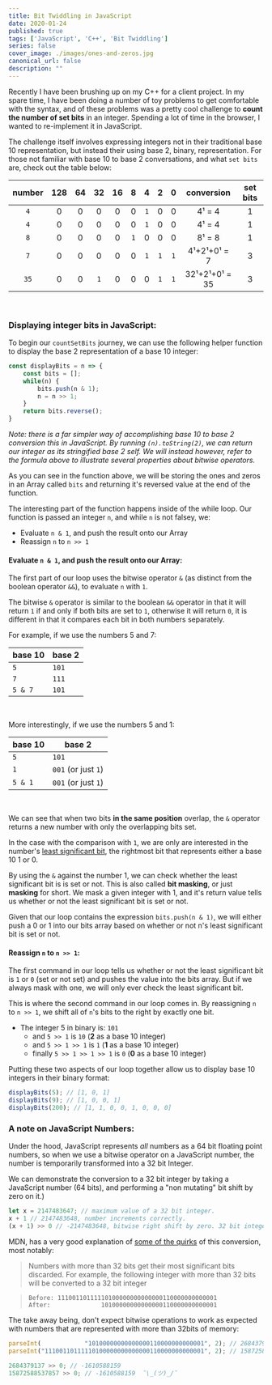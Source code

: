```yaml
---
title: Bit Twiddling in JavaScript
date: 2020-01-24
published: true
tags: ['JavaScript', 'C++', 'Bit Twiddling']
series: false
cover_image: ./images/ones-and-zeros.jpg
canonical_url: false
description: ""
---
```


Recently I have been brushing up on my C++ for a client project.  In my spare time, I have been doing a number of toy problems to get comfortable with the syntax, and of these problems was a pretty cool challenge to **count the number of set bits** in an integer.  Spending a lot of time in the browser, I wanted to re-implement it in JavaScript.

The challenge itself involves expressing integers not in their traditional base 10 representation, but instead their using base 2, binary, representation.  For those not familiar with base 10 to base 2 conversations, and what `set bits` are, check out the table below:


|number|  128 |   64  |   32  |   16  |   8   |   4   |   2   |   0   |conversion    | set bits  |
|:---:|:---:  |:---:  |:---:  |:---:  |:---:  |:---:  |:---:  |:---:  |:---:         |:---:      |
|`4`  |   0   |   0   |   0   |   0   |   0   | `1`   |   0   |   0   |4¹ = 4        |   1       |
|`4`  |   0   |   0   |   0   |   0   |   0   | `1`   |   0   |   0   |4¹ = 4        |   1       |
|`8`  |   0   |   0   |   0   |   0   | `1`   |   0   |   0   |   0   |8¹ = 8        |   1       |
|`7`  |   0   |   0   |   0   |   0   |   0   | `1`   |   `1` |   `1` |4¹+2¹+0¹ = 7  |   3       |
|`35` |   0   |   0   | `1`   |   0   |   0   |   0   | `1`   | `1`   |32¹+2¹+0¹ = 35|   3       |

<br/>

### Displaying integer bits in JavaScript:

To begin our `countSetBits` journey, we can use the following helper function to display the base 2 representation of a base 10 integer:


```javascript
const displayBits = n => {
    const bits = [];
    while(n) {
        bits.push(n & 1);
        n = n >> 1;
    }
    return bits.reverse();
}
```

*Note: there is a far simpler way of accomplishing base 10 to base 2 conversion this in JavaScript.  By running `(n).toString(2)`, we can return our integer as its stringified base 2 self.  We will instead however, refer to the formula above to illustrate several properties about bitwise operators.*

As you can see in the function above, we will be storing the ones and zeros in an Array called `bits` and returning it's reversed value at the end of the function.

The interesting part of the function happens inside of the while loop.  Our function is passed an integer `n`, and while `n` is not falsey, we:
-   Evaluate `n & 1`, and push the result onto our Array
-   Reassign `n` to `n >> 1`


#### Evaluate `n & 1`, and push the result onto our Array:

The first part of our loop uses the bitwise operator `&` (as distinct from the boolean operator `&&`), to evaluate `n` with `1`.

The bitwise `&` operator is similar to the boolean `&&` operator in that it will return `1` if and only if both bits are set to `1`, otherwise it will return `0`, it is different in that it compares each bit in both numbers separately.

For example, if we use the numbers 5 and 7:

| base 10 | base 2 |
|--|--|
|`5`|`101`|
|`7`|`111`|
|`5 & 7`|`101`|

<br/>

More interestingly, if we use the numbers 5 and 1:

| base 10 | base 2 |
|--|--|
|`5`|`101`|
|`1`|`001` (or just `1`)|
|`5 & 1`|`001` (or just `1`)|

<br/>

We can see that when two bits **in the same position** overlap, the `&` operator returns a new number with only the overlapping bits set.

In the case with the comparison with `1`, we are only are interested in the number's [least significant bit](https://en.wikipedia.org/wiki/Bit_numbering#Least_significant_bit), the rightmost bit that represents either a base 10 1 or 0.

By using the `&` against the number 1, we can check whether the least significant bit is is set or not.  This is also called **bit masking**, or just **masking** for short.  We mask a given integer with 1, and it's return value tells us whether or not the least significant bit is set or not.

Given that our loop contains the expression `bits.push(n & 1)`, we will either push a 0 or 1 into our bits array based on whether or not n's least significant bit is set or not. 


#### Reassign `n` to `n >> 1`:

The first command in our loop tells us whether or not the least significant bit is `1` or `0` (set or not set) and pushes the value into the bits array.  But if we always mask with one, we will only ever check the least significant bit.

This is where the second command in our loop comes in.  By reassigning `n` to `n >> 1`, we shift all of `n`'s bits to the right by exactly one bit.

- The integer 5 in binary is: `101`
    - and `5 >> 1` is `10` (**2** as a base 10 integer)
    - and `5 >> 1 >> 1` is `1` (**1** as a base 10 integer)
    - finally `5 >> 1 >> 1 >> 1` is `0` (**0** as a base 10 integer)


Putting these two aspects of our loop together allow us to display base 10 integers in their binary format:

``` javascript
displayBits(5); // [1, 0, 1]
displayBits(9); // [1, 0, 0, 1]
displayBits(200); // [1, 1, 0, 0, 1, 0, 0, 0]
```

### A note on JavaScript Numbers:

Under the hood, JavaScript represents *all* numbers as a 64 bit floating point numbers, so when we use a bitwise operator on a JavaScript number, the number is temporarily transformed into a 32 bit Integer.

We can demonstrate the conversion to a 32 bit integer by taking a JavaScript number (64 bits), and performing a "non mutating" bit shift by zero on it.)


```javascript
let x = 2147483647; // maximum value of a 32 bit integer.
x + 1 // 2147483648, number increments correctly.
(x + 1) >> 0 // -2147483648, bitwise right shift by zero. 32 bit integer overflows.
```

MDN, has a very good explanation of [some of the quirks](https://developer.mozilla.org/en-US/docs/Web/JavaScript/Reference/Operators/Bitwise_Operators#Bitwise_logical_operators) of this conversion, most notably:

> Numbers with more than 32 bits get their most significant bits discarded. For example, the following integer with more than 32 bits will be converted to a 32 bit integer

> ```
> Before: 11100110111110100000000000000110000000000001
> After:              10100000000000000110000000000001
> ```

The take away being, don't expect bitwise operations to work as expected with numbers that are represented with more than 32bits of memory:

```javascript
parseInt(            "10100000000000000110000000000001", 2); // 2684379137
parseInt("11100110111110100000000000000110000000000001", 2); // 15872588537857

2684379137 >> 0; // -1610588159
15872588537857 >> 0; // -1610588159  ¯\_(ツ)_/¯
```